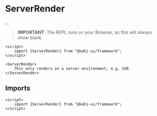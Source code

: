 # ServerRender

...

> **IMPORTANT**: The REPL runs on your Browser, so this will always show blank.

```svelte repl ServerRender Preview
<script>
    import {ServerRender} from "@kahi-ui/framework";
</script>

<ServerRender>
    This only renders on a server environment, e.g. SSR
</ServerRender>
```

## Imports

```svelte default ServerRender Imports
<script>
    import {ServerRender} from "@kahi-ui/framework";
</script>
```
